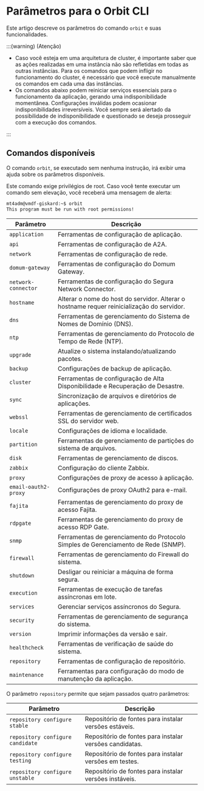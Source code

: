 # Parâmetros para o Orbit CLI

Este artigo descreve os parâmetros do comando `orbit` e suas funcionalidades.

:::(warning) (Atenção)
* Caso você esteja em uma arquitetura de cluster, é importante saber que as ações realizadas em uma instância não são refletidas em todas as outras instâncias. Para os comandos que podem infligir no funcionamento do cluster, é necessário que você execute manualmente os comandos em cada uma das instâncias.
* Os comandos abaixo podem reiniciar serviços essenciais para o funcionamento da aplicação, gerando uma indisponibilidade momentânea. Configurações inválidas podem ocasionar indisponibilidades irreversíveis. Você sempre será alertado da possibilidade de indisponibilidade e questionado se deseja prosseguir com a execução dos comandos.

:::

## Comandos disponíveis
O comando `orbit`, se executado sem nenhuma instrução, irá exibir uma ajuda sobre os parâmetros disponíveis. 

Este comando exige privilégios de root. Caso você tente executar um comando sem elevação, você receberá uma mensagem de alerta:

```bash
mt4adm@vmdf-giskard:~$ orbit
This program must be run with root permissions!
```

| Parâmetro              | Descrição                                                                       |
|------------------------|---------------------------------------------------------------------------------|
| `application`            | Ferramentas de configuração de aplicação.                                       |
| `api`                    | Ferramentas de configuração de A2A.                                             |
| `network`                | Ferramentas de configuração de rede.                                            |
| `domum-gateway`          | Ferramentas de configuração do Domum Gateway.                                   |
| `network-connector`      | Ferramentas de configuração do Segura Network Connector.                    |
| `hostname`               | Alterar o nome do host do servidor. Alterar o hostname requer reinicialização do servidor. |
| `dns`                    | Ferramentas de gerenciamento do Sistema de Nomes de Domínio (DNS).              |
| `ntp`                    | Ferramentas de gerenciamento do Protocolo de Tempo de Rede (NTP).               |
| `upgrade`                | Atualize o sistema instalando/atualizando pacotes.                              |
| `backup`                 | Configurações de backup de aplicação.                                           |
| `cluster`                | Ferramentas de configuração de Alta Disponibilidade e Recuperação de Desastre.  |
| `sync`                   | Sincronização de arquivos e diretórios de aplicações.                           |
| `webssl`                 | Ferramentas de gerenciamento de certificados SSL do servidor web.               |
| `locale`                 | Configurações de idioma e localidade.                                           |
| `partition`              | Ferramentas de gerenciamento de partições do sistema de arquivos.               |
| `disk`                   | Ferramentas de gerenciamento de discos.                                         |
| `zabbix`                 | Configuração do cliente Zabbix.                                                 |
| `proxy`                  | Configurações de proxy de acesso à aplicação.                                   |
| `email-oauth2-proxy`     | Configurações de proxy OAuth2 para e-mail.                                      |
| `fajita`                 | Ferramentas de gerenciamento do proxy de acesso Fajita.                         |
| `rdpgate`                | Ferramentas de gerenciamento do proxy de acesso RDP Gate.                       |
| `snmp`                   | Ferramentas de gerenciamento do Protocolo Simples de Gerenciamento de Rede (SNMP). |
| `firewall`               | Ferramentas de gerenciamento do Firewall do sistema.                            |
| `shutdown`              | Desligar ou reiniciar a máquina de forma segura.                                |
| `execution`              | Ferramentas de execução de tarefas assíncronas em lote.                         |
| `services`               | Gerenciar serviços assíncronos do Segura.                                  |
| `security`               | Ferramentas de gerenciamento de segurança do sistema.                           |
| `version`                | Imprimir informações da versão e sair.                                          |
| `healthcheck`            | Ferramentas de verificação de saúde do sistema.                                 |
| `repository`             | Ferramentas de configuração de repositório.                                     |
| `maintenance` | Ferramentas para configuração do modo de manutenção da aplicação. |

O parâmetro `repository` permite que sejam passados quatro parâmetros:

| Parâmetro                        | Descrição                                           |
|----------------------------------|-----------------------------------------------------|
| `repository configure stable`      | Repositório de fontes para instalar versões estáveis. |
| `repository configure candidate`   | Repositório de fontes para instalar versões candidatas. |
| `repository configure testing`     | Repositório de fontes para instalar versões em testes. |
| `repository configure unstable`    | Repositório de fontes para instalar versões instáveis. |